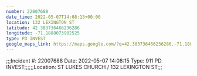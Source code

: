 ```yaml
---
number: 22007688
date_time: 2022-05-07T14:08:15+00:00
location: 132 LEXINGTON ST
latitude: 42.383736466236286
longitude: -71.1888073902525
type: PD INVEST
google_maps_link: https://maps.google.com/?q=42.383736466236286,-71.1888073902525
---
```


;;;Incident #: 22007688  Date: 2022-05-07 14:08:15   Type: 911 PD INVEST;;;;;;Location: ST LUKES CHURCH / 132 LEXINGTON ST;;;
